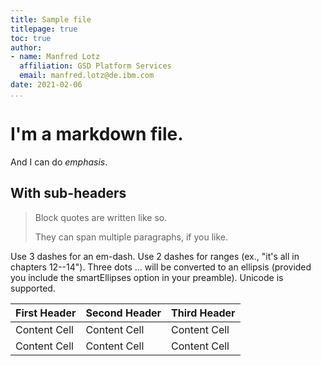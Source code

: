 ```yaml
---
title: Sample file
titlepage: true
toc: true
author: 
- name: Manfred Lotz
  affiliation: GSD Platform Services
  email: manfred.lotz@de.ibm.com
date: 2021-02-06
...
```




# I'm a markdown file.

And I can do *emphasis*.
## With sub-headers

> Block quotes are
> written like so.
>
> They can span multiple paragraphs,
> if you like.

Use 3 dashes for an em-dash. Use 2 dashes for ranges (ex., "it's all
in chapters 12--14"). Three dots ... will be converted to an ellipsis (provided you include the smartEllipses option in your preamble).
Unicode is supported.

First Header | Second Header | Third Header
------------ | ------------- | ------------
Content Cell | Content Cell  | Content Cell
Content Cell | Content Cell  | Content Cell
